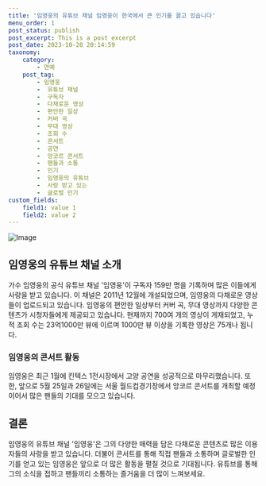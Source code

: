 ```yaml
---
title: '임영웅의 유튜브 채널 임영웅이 한국에서 큰 인기를 끌고 있습니다'
menu_order: 1
post_status: publish
post_excerpt: This is a post excerpt
post_date: 2023-10-20 20:14:59
taxonomy:
    category:
        - 연예
    post_tag:
        - 임영웅
        -  유튜브 채널
        -  구독자
        -  다채로운 영상
        -  편안한 일상
        -  커버 곡
        -  무대 영상
        -  조회 수
        -  콘서트
        -  공연
        -  앙코르 콘서트
        -  팬들과 소통
        -  인기
        -  임영웅의 유튜브
        -  사랑 받고 있는
        -  글로벌 인기
custom_fields:
    field1: value 1
    field2: value 2
---
```


![Image](https://ssl.pstatic.net/mimgnews/image/076/2024/02/06/2024020601000485200057871_20240206170512652.jpg?type=w540)


## 임영웅의 유튜브 채널 소개
가수 임영웅의 공식 유튜브 채널 '임영웅'이 구독자 159만 명을 기록하며 많은 이들에게 사랑을 받고 있습니다. 이 채널은 2011년 12월에 개설되었으며, 임영웅의 다채로운 영상들이 업로드되고 있습니다. 임영웅의 편안한 일상부터 커버 곡, 무대 영상까지 다양한 콘텐츠가 시청자들에게 제공되고 있습니다. 현재까지 700여 개의 영상이 게재되었고, 누적 조회 수는 23억1000만 뷰에 이르며 1000만 뷰 이상을 기록한 영상은 75개나 됩니다.

### 임영웅의 콘서트 활동
임영웅은 최근 1월에 킨텍스 1전시장에서 고양 공연을 성공적으로 마무리했습니다. 또한, 앞으로 5월 25일과 26일에는 서울 월드컵경기장에서 앙코르 콘서트를 개최할 예정이어서 많은 팬들의 기대를 모으고 있습니다.

## 결론
임영웅의 유튜브 채널 '임영웅'은 그의 다양한 매력을 담은 다채로운 콘텐츠로 많은 이용자들의 사랑을 받고 있습니다. 더불어 콘서트를 통해 직접 팬들과 소통하며 글로벌한 인기를 얻고 있는 임영웅은 앞으로 더 많은 활동을 펼칠 것으로 기대됩니다. 유튜브를 통해 그의 소식을 접하고 팬들끼리 소통하는 즐거움을 더 많이 느껴보세요.

